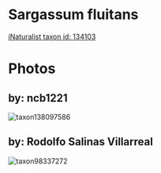 
Sargassum fluitans
==================
  
[iNaturalist taxon id: 134103](https://www.inaturalist.org/taxa/134103)
# Photos

## by: ncb1221
  
![taxon138097586](https://inaturalist-open-data.s3.amazonaws.com/photos/147941991/medium.jpeg)
## by: Rodolfo Salinas Villarreal
  
![taxon98337272](https://inaturalist-open-data.s3.amazonaws.com/photos/105406560/medium.jpg)
